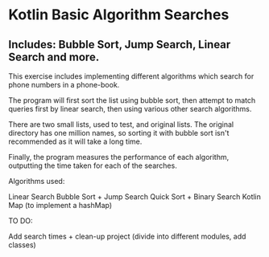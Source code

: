 # Kotlin Basic Algorithm Searches
## Includes: Bubble Sort, Jump Search, Linear Search and more.

This exercise includes implementing different algorithms which search for phone numbers in a phone-book. 

The program will first sort the list using bubble sort, then attempt to match queries first by linear search, then using various other search algorithms.

There are two small lists, used to test, and original lists. The original directory has one million names, so sorting it with bubble sort isn't recommended as it will take a long time.

Finally, the program measures the performance of each algorithm, outputting the time taken for each of the searches.

Algorithms used:

Linear Search
Bubble Sort + Jump Search
Quick Sort + Binary Search
Kotlin Map (to implement a hashMap)

TO DO:

Add search times + clean-up project (divide into different modules, add classes)
